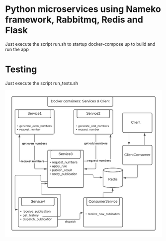 # Python microservices using Nameko framework, Rabbitmq, Redis and Flask
Just execute the script run.sh to startup docker-compose up to build and run the app

# Testing
Just execute the script run_tests.sh

![App diagram](https://github.com/tgc77/publication-services/blob/main/Diagram_App.png?raw=true)
